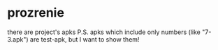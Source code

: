 # prozrenie
there are project's apks
P.S. apks which include only numbers (like "7-3.apk") are test-apk, but I want to show them!
